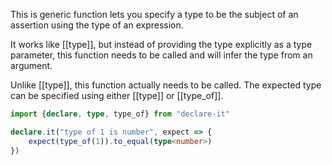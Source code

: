 This is generic function lets you specify a type to be the subject of an assertion using the type of an expression.

It works like [[type]], but instead of providing the type explicitly as a type parameter, this function needs to be called and will infer the type from an argument.

Unlike [[type]], this function actually needs to be called. The expected type can be specified using either [[type]] or [[type_of]].

```ts
import {declare, type, type_of} from "declare-it"

declare.it("type of 1 is number", expect => {
    expect(type_of(1)).to_equal(type<number>)
})
```

 
